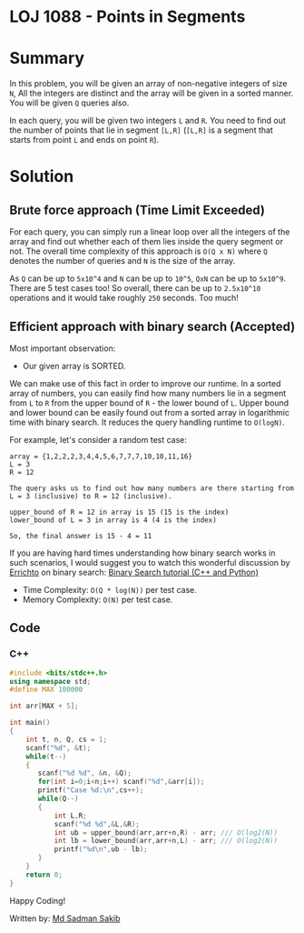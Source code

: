 # LOJ 1088 - Points in Segments

# Summary

In this problem, you will be given an array of non-negative integers of size `N`, All the integers are distinct and the array will be given in a sorted manner. You will be given `Q` queries also.

In each query, you will be given two integers `L` and `R`. You need to find out the number of points that lie in segment `[L,R]` (`[L,R]` is a segment that starts from point `L` and ends on point `R`).

# Solution
## Brute force approach (Time Limit Exceeded)

For each query, you can simply run a linear loop over all the integers of the array and find out whether each of them lies inside the query segment or not. The overall time complexity of this approach is `O(Q x N)` where `Q` denotes the number of queries and `N` is the size of the array.

As `Q` can be up to `5x10^4` and `N` can be up to `10^5`, `QxN` can be up to `5x10^9`. There are 5 test cases too! So overall, there can be up to `2.5x10^10` operations and it would take roughly `250` seconds. Too much!

## Efficient approach with binary search (Accepted)

Most important observation:

- Our given array is SORTED.

We can make use of this fact in order to improve our runtime. In a sorted array of numbers, you can easily find how many numbers lie in a segment from `L` to `R` from the upper bound of `R` - the lower bound of `L`. Upper bound and lower bound can be easily found out from a sorted array in logarithmic time with binary search. It reduces the query handling runtime to `O(logN)`.

For example, let's consider a random test case:

```
array = {1,2,2,2,3,4,4,5,6,7,7,7,10,10,11,16}
L = 3
R = 12

The query asks us to find out how many numbers are there starting from L = 3 (inclusive) to R = 12 (inclusive).

upper_bound of R = 12 in array is 15 (15 is the index)
lower_bound of L = 3 in array is 4 (4 is the index)

So, the final answer is 15 - 4 = 11
```

If you are having hard times understanding how binary search works in such scenarios, I would suggest you to watch this wonderful discussion by [Errichto](https://codeforces.com/profile/Errichto) on binary search: [Binary Search tutorial (C++ and Python)](https://www.youtube.com/watch?v=GU7DpgHINWQ)

- Time Complexity: `O(Q * log(N))` per test case.
- Memory Complexity: `O(N)` per test case.

## Code
### C++

```cpp
#include <bits/stdc++.h>
using namespace std;
#define MAX 100000

int arr[MAX + 5];

int main()
{
    int t, n, Q, cs = 1;
    scanf("%d", &t);
    while(t--)
    {
       scanf("%d %d", &n, &Q);
       for(int i=0;i<n;i++) scanf("%d",&arr[i]);
       printf("Case %d:\n",cs++);
       while(Q--)
       {
           int L,R;
           scanf("%d %d",&L,&R);
           int ub = upper_bound(arr,arr+n,R) - arr; /// O(log2(N))
           int lb = lower_bound(arr,arr+n,L) - arr; /// O(log2(N))
           printf("%d\n",ub - lb);
       }
    }
    return 0;
}
```

Happy Coding!

Written by: [Md Sadman Sakib](https://www.linkedin.com/in/sadman007/)